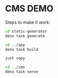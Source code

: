 # CMS DEMO

Steps to make it work:

```sh
cd static-generator
deno task generate

cd ../app
deno task build

just copy

cd ../cms
deno task serve
```
